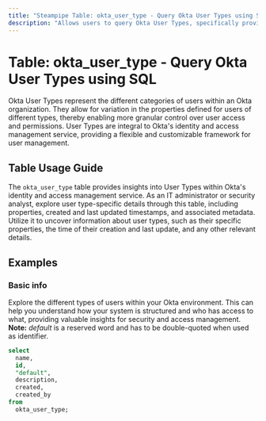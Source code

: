 ```yaml
---
title: "Steampipe Table: okta_user_type - Query Okta User Types using SQL"
description: "Allows users to query Okta User Types, specifically providing access to user type properties and metadata for better user management and classification."
---
```


# Table: okta_user_type - Query Okta User Types using SQL

Okta User Types represent the different categories of users within an Okta organization. They allow for variation in the properties defined for users of different types, thereby enabling more granular control over user access and permissions. User Types are integral to Okta's identity and access management service, providing a flexible and customizable framework for user management.

## Table Usage Guide

The `okta_user_type` table provides insights into User Types within Okta's identity and access management service. As an IT administrator or security analyst, explore user type-specific details through this table, including properties, created and last updated timestamps, and associated metadata. Utilize it to uncover information about user types, such as their specific properties, the time of their creation and last update, and any other relevant details.

## Examples

### Basic info
Explore the different types of users within your Okta environment. This can help you understand how your system is structured and who has access to what, providing valuable insights for security and access management.
**Note:** _default_ is a reserved word and has to be double-quoted when used as identifier.


```sql
select
  name,
  id,
  "default",
  description,
  created,
  created_by
from
  okta_user_type;
```